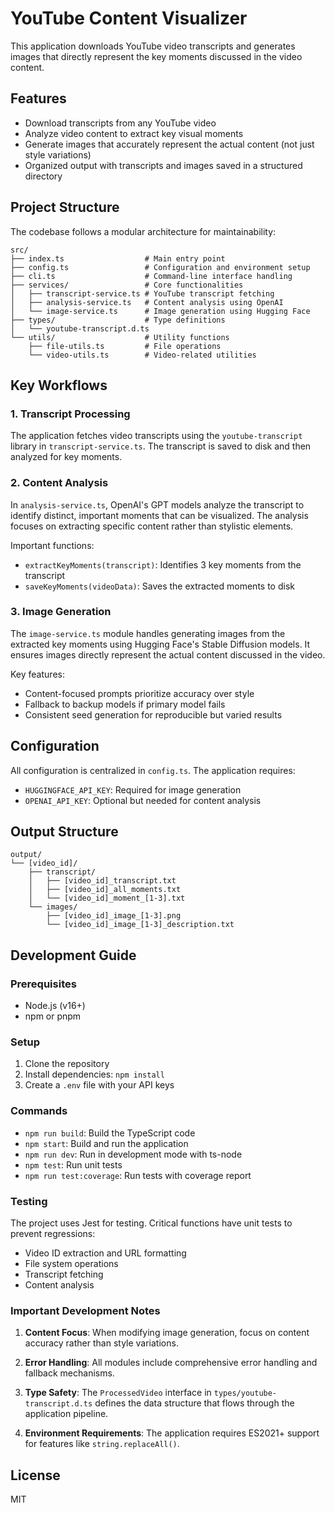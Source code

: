 # YouTube Content Visualizer

This application downloads YouTube video transcripts and generates images that directly represent the key moments discussed in the video content.

## Features

- Download transcripts from any YouTube video
- Analyze video content to extract key visual moments
- Generate images that accurately represent the actual content (not just style variations)
- Organized output with transcripts and images saved in a structured directory

## Project Structure

The codebase follows a modular architecture for maintainability:

```
src/
├── index.ts                  # Main entry point
├── config.ts                 # Configuration and environment setup
├── cli.ts                    # Command-line interface handling
├── services/                 # Core functionalities
│   ├── transcript-service.ts # YouTube transcript fetching
│   ├── analysis-service.ts   # Content analysis using OpenAI
│   └── image-service.ts      # Image generation using Hugging Face
├── types/                    # Type definitions
│   └── youtube-transcript.d.ts
└── utils/                    # Utility functions
    ├── file-utils.ts         # File operations
    └── video-utils.ts        # Video-related utilities
```

## Key Workflows

### 1. Transcript Processing

The application fetches video transcripts using the `youtube-transcript` library in `transcript-service.ts`. The transcript is saved to disk and then analyzed for key moments.

### 2. Content Analysis

In `analysis-service.ts`, OpenAI's GPT models analyze the transcript to identify distinct, important moments that can be visualized. The analysis focuses on extracting specific content rather than stylistic elements.

Important functions:
- `extractKeyMoments(transcript)`: Identifies 3 key moments from the transcript
- `saveKeyMoments(videoData)`: Saves the extracted moments to disk

### 3. Image Generation

The `image-service.ts` module handles generating images from the extracted key moments using Hugging Face's Stable Diffusion models. It ensures images directly represent the actual content discussed in the video.

Key features:
- Content-focused prompts prioritize accuracy over style
- Fallback to backup models if primary model fails
- Consistent seed generation for reproducible but varied results

## Configuration

All configuration is centralized in `config.ts`. The application requires:

- `HUGGINGFACE_API_KEY`: Required for image generation
- `OPENAI_API_KEY`: Optional but needed for content analysis

## Output Structure

```
output/
└── [video_id]/
    ├── transcript/
    │   ├── [video_id]_transcript.txt
    │   ├── [video_id]_all_moments.txt
    │   └── [video_id]_moment_[1-3].txt
    └── images/
        ├── [video_id]_image_[1-3].png
        └── [video_id]_image_[1-3]_description.txt
```

## Development Guide

### Prerequisites
- Node.js (v16+)
- npm or pnpm

### Setup
1. Clone the repository
2. Install dependencies: `npm install`
3. Create a `.env` file with your API keys

### Commands
- `npm run build`: Build the TypeScript code
- `npm start`: Build and run the application
- `npm run dev`: Run in development mode with ts-node
- `npm test`: Run unit tests
- `npm run test:coverage`: Run tests with coverage report

### Testing
The project uses Jest for testing. Critical functions have unit tests to prevent regressions:
- Video ID extraction and URL formatting
- File system operations
- Transcript fetching
- Content analysis

### Important Development Notes

1. **Content Focus**: When modifying image generation, focus on content accuracy rather than style variations.

2. **Error Handling**: All modules include comprehensive error handling and fallback mechanisms.

3. **Type Safety**: The `ProcessedVideo` interface in `types/youtube-transcript.d.ts` defines the data structure that flows through the application pipeline.

4. **Environment Requirements**: The application requires ES2021+ support for features like `string.replaceAll()`.

## License

MIT
